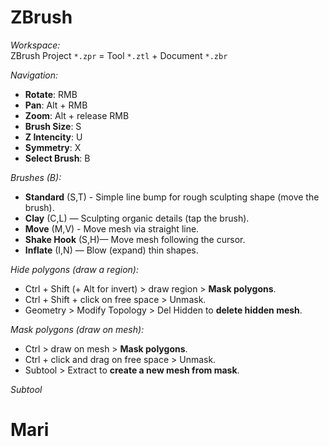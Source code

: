 # ZBrush
_Workspace:_  
ZBrush Project `*.zpr` = Tool `*.ztl` + Document `*.zbr`

_Navigation:_
- **Rotate**: RMB
- **Pan**: Alt + RMB
- **Zoom**: Alt + release RMB 
- **Brush Size**: S
- **Z Intencity**: U
- **Symmetry**: X
- **Select Brush**: B

_Brushes (B):_
- **Standard** (S,T) - Simple line bump for rough sculpting shape (move the brush).
- **Clay** (C,L) — Sculpting organic details (tap the brush).
- **Move** (M,V) - Move mesh via straight line.
- **Shake Hook** (S,H)— Move mesh following the cursor.
- **Inflate** (I,N) — Blow (expand) thin shapes. 

_Hide polygons (draw a region):_
- Ctrl + Shift (+ Alt for invert) > draw region > **Mask polygons**.
- Ctrl + Shift + click on free space > Unmask.
- Geometry > Modify Topology > Del Hidden to **delete hidden mesh**.

_Mask polygons (draw on mesh):_
- Ctrl > draw on mesh > **Mask polygons**.
- Ctrl + click and drag on free space > Unmask.
- Subtool > Extract to **create a new mesh from mask**.

_Subtool_

# Mari